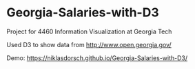 # Georgia-Salaries-with-D3

Project for 4460 Information Visualization at Georgia Tech

Used D3 to show data from http://www.open.georgia.gov/


Demo: https://niklasdorsch.github.io/Georgia-Salaries-with-D3/

